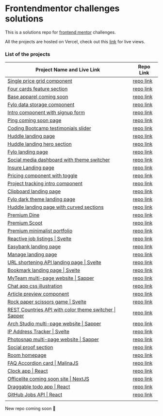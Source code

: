 # Frontendmentor challenges solutions
This is a solutions repo for [frontend mentor](https://www.frontendmentor.io/) challenges.

All the projects are hosted on Vercel, check out this [link](https://zzl-frontendmentor-challenges.now.sh/) for live views.

### List of the projects

| Project Name and Live Link                                   | Repo Link                                                    |
| ------------------------------------------------------------ | ------------------------------------------------------------ |
| [Single price grid component](https://zzl-frontendmentor-challenges.now.sh/single-price-grid-component-master/index.html) | [repo link](https://github.com/zuolizhu/frontendmentor_challenges/tree/master/single-price-grid-component-master) |
| [Four cards feature section](https://zzl-frontendmentor-challenges.now.sh/four-card-feature-section-master/index.html) | [repo link](https://github.com/zuolizhu/frontendmentor_challenges/tree/master/four-card-feature-section-master) |
| [Base apparel coming soon](https://zzl-frontendmentor-challenges.now.sh/base-apparel-coming-soon-master/index.html) | [repo link](https://github.com/zuolizhu/frontendmentor_challenges/tree/master/base-apparel-coming-soon-master) |
| [Fylo data storage component](https://zzl-frontendmentor-challenges.now.sh/fylo-data-storage-component-master/index.html) | [repo link](https://github.com/zuolizhu/frontendmentor_challenges/tree/master/fylo-data-storage-component-master) |
| [Intro component with signup form](https://zzl-frontendmentor-challenges.now.sh/intro-component-with-signup-form-master/index.html) | [repo link](https://github.com/zuolizhu/frontendmentor_challenges/tree/master/intro-component-with-signup-form-master) |
| [Ping coming soon page](https://zzl-frontendmentor-challenges.now.sh/ping-coming-soon-page-master/index.html) | [repo link](https://github.com/zuolizhu/frontendmentor_challenges/tree/master/ping-coming-soon-page-master) |
| [Coding Bootcamp testimonials slider](https://zzl-frontendmentor-challenges.now.sh/coding-bootcamp-testimonials-slider-master/index.html) | [repo link](https://github.com/zuolizhu/frontendmentor_challenges/tree/master/coding-bootcamp-testimonials-slider-master) |
| [Huddle landing page](https://zzl-frontendmentor-challenges.now.sh/huddle-landing-page-with-alternating-feature-blocks-master/index.html) | [repo link](https://github.com/zuolizhu/frontendmentor_challenges/tree/master/huddle-landing-page-with-alternating-feature-blocks-master) |
| [Huddle landing hero section](https://zzl-frontendmentor-challenges.now.sh/huddle-landing-page-with-single-introductory-section-master/index.html) | [repo link](https://github.com/zuolizhu/frontendmentor_challenges/tree/master/huddle-landing-page-with-single-introductory-section-master) |
| [Fylo landing page](https://zzl-frontendmentor-challenges.now.sh/fylo-landing-page-with-two-column-layout-master/index.html) | [repo link](https://github.com/zuolizhu/frontendmentor_challenges/tree/master/fylo-landing-page-with-two-column-layout-master) |
| [Social media dashboard with theme switcher](https://zzl-frontendmentor-challenges.now.sh/social-media-dashboard-with-theme-switcher-master/index.html) | [repo link](https://github.com/zuolizhu/frontendmentor_challenges/tree/master/social-media-dashboard-with-theme-switcher-master) |
| [Insure Landing page](https://zzl-frontendmentor-challenges.now.sh/insure-landing-page-master/index.html) | [repo link](https://github.com/zuolizhu/frontendmentor_challenges/tree/master/insure-landing-page-master) |
| [Pricing component with toggle](https://zzl-frontendmentor-challenges.now.sh/pricing-component-with-toggle-master/index.html) | [repo link](https://github.com/zuolizhu/frontendmentor_challenges/tree/master/pricing-component-with-toggle-master) |
| [Project tracking intro component](https://zzl-frontendmentor-challenges.now.sh/project-tracking-intro-component-master/index.html) | [repo link](https://zzl-frontendmentor-challenges.now.sh/project-tracking-intro-component-master/index.html) |
| [Clipboard landing page](https://zzl-frontendmentor-challenges.now.sh/clipboard-landing-page-master/index.html) | [repo link](https://github.com/zuolizhu/frontendmentor_challenges/tree/master/clipboard-landing-page-master) |
| [Fylo dark theme landing page](https://zzl-frontendmentor-challenges.now.sh/fylo-dark-theme-landing-page-master/index.html) | [repo link](https://github.com/zuolizhu/frontendmentor_challenges/tree/master/fylo-dark-theme-landing-page-master) |
| [Huddle landing page with curved sections](https://zzl-frontendmentor-challenges.now.sh/huddle-landing-page-with-curved-sections-master/index.html) | [repo link](https://github.com/zuolizhu/frontendmentor_challenges/tree/master/huddle-landing-page-with-curved-sections-master) |
| [Premium Dine](https://zzl-frontendmentor-challenges.now.sh/premium-dine-master/index.html) | [repo link](https://github.com/zuolizhu/frontendmentor_challenges/tree/master/premium-dine-master) |
| [Premium Scoot](https://zzl-frontendmentor-challenges.now.sh/scoot-multi-page-website-master/index.html) | [repo link](https://github.com/zuolizhu/frontendmentor_challenges/tree/master/scoot-multi-page-website-master) |
| [Premium minimalist portfolio](https://zzl-frontendmentor-challenges.now.sh/premium-minimalist-portfolio-master/index.html) | [repo link](https://github.com/zuolizhu/frontendmentor_challenges/tree/master/premium-minimalist-portfolio-master) |
| [Reactive job listings \| Svelte](https://zzl-frontendmentor-challenges.now.sh/static-job-listings-master/index.html) | [repo link](https://github.com/zuolizhu/frontendmentor_challenges/tree/master/static-job-listings-master/static-job-listings-svelte) |
| [Easybank landing page](https://zzl-frontendmentor-challenges.now.sh/easybank-landing-page-master/index.html) | [repo link](https://github.com/zuolizhu/frontendmentor_challenges/tree/master/easybank-landing-page-master) |
| [Manage landing page](https://zzl-frontendmentor-challenges.now.sh/manage-landing-page-master/index.html) | [repo link](https://github.com/zuolizhu/frontendmentor_challenges/tree/master/manage-landing-page-master) |
| [URL shortening API landing page \| Svelte](https://zzl-frontendmentor-challenges.now.sh/url-shortening-api-master/index.html) | [repo link](https://github.com/zuolizhu/frontendmentor_challenges/tree/master/url-shortening-api-master/url-shortening-svelte) |
| [Bookmark landing page \| Svelte](https://zzl-frontendmentor-challenges.now.sh/bookmark-landing-page-master/index.html) | [repo link](https://github.com/zuolizhu/frontendmentor_challenges/tree/master/bookmark-landing-page-master/bookmark-svelte) |
| [MyTeam multi-page website \| Sapper](https://myteam-sapper.vercel.app/) | [repo link](https://github.com/zuolizhu/myteam-sapper-frontendmentor) |
| [Chat app css illustration](https://zzl-frontendmentor-challenges.now.sh/chat-app-css-illustration-master/) | [repo link](https://github.com/zuolizhu/frontendmentor_challenges/tree/master/chat-app-css-illustration-master) |
| [Article preview component](https://zzl-frontendmentor-challenges.now.sh/article-preview-component-master/index.html) | [repo link](https://github.com/zuolizhu/frontendmentor_challenges/tree/master/article-preview-component-master) |
| [Rock paper scissors game \| Svelte](https://zzl-frontendmentor-challenges.now.sh/rock-paper-scissors-game/index.html) | [repo link](https://github.com/zuolizhu/frontendmentor_challenges/tree/master/rock-paper-scissors-game/rock-paper-scissors-svelte) |
| [REST Countries API with color theme switcher \| Sapper](https://rest-countries-api-sapper.vercel.app/) | [repo link](https://github.com/zuolizhu/rest-countries-api-sapper) |
| [Arch Studio multi-page website \| Sapper](https://arch-studio-frontendmentor.vercel.app/) | [repo link](https://github.com/zuolizhu/arch_studio_frontendmentor) |
| [IP Address Tracker \| Svelte](https://ip-address-tracker-frontendmentor.vercel.app/) | [repo link](https://github.com/zuolizhu/ip_address_tracker_frontendmentor) |
| [Photosnap multi-page website \| Sapper](https://photosnap-frontendmentor.vercel.app/) | [repo link](https://github.com/zuolizhu/photosnap_frontendmentor) |
| [Social proof section](https://zzl-frontendmentor-challenges.now.sh/social-proof-section-master/index.html) | [repo link](https://github.com/zuolizhu/frontendmentor_challenges/tree/master/social-proof-section-master) |
| [Room homepage](https://zzl-frontendmentor-challenges.now.sh/room-homepage-master/index.html) | [repo link](https://github.com/zuolizhu/frontendmentor_challenges/tree/master/room-homepage-master) |
| [FAQ Accordion card \| MalinaJS](https://zzl-frontendmentor-challenges.now.sh/faq-accordion-card-main/index.html) | [repo link](https://github.com/zuolizhu/frontendmentor_challenges/tree/master/faq-accordion-card-malina) |
| [Clock app \| React](https://clock-app-frontendmentor.vercel.app/) | [repo link](https://github.com/zuolizhu/clock-app-frontendmentor) |
| [Officelite coming soon site \| NextJS](https://officelite-coming-soon-frontendmentor.vercel.app/) | [repo link](https://github.com/zuolizhu/officelite-coming-soon-frontendmentor) |
| [Draggable todo app \| React](https://todo-app-frontendmentor.vercel.app/) | [repo link](https://github.com/zuolizhu/todo-app-frontendmentor) |
| [GitHub Jobs API \| React](https://github-jobs-frontendmentor.vercel.app/) | [repo link](https://github.com/zuolizhu/github-jobs-frontendmentor) |
|                                                              |                                                              |



New repo coming soon 💪

